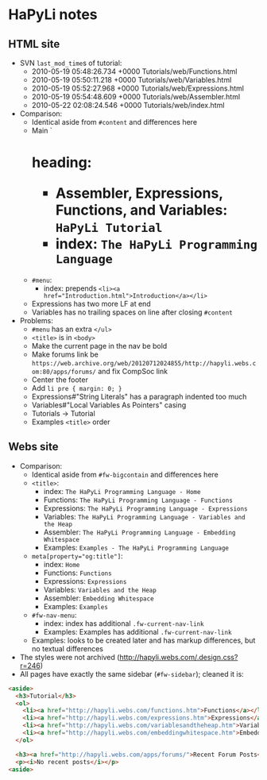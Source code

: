 # HaPyLi notes

## HTML site

- SVN `last_mod_time`s of tutorial:
  - 2010-05-19 05:48:26.734 +0000 Tutorials/web/Functions.html
  - 2010-05-19 05:50:11.218 +0000 Tutorials/web/Variables.html
  - 2010-05-19 05:52:27.968 +0000 Tutorials/web/Expressions.html
  - 2010-05-19 05:54:48.609 +0000 Tutorials/web/Assembler.html
  - 2010-05-22 02:08:24.546 +0000 Tutorials/web/index.html
- Comparison:
  - Identical aside from `#content` and differences here
  - Main `<h1> heading:
    - Assembler, Expressions, Functions, and Variables: `HaPyLi Tutorial`
    - index: `The HaPyLi Programming Language`
  - `#menu`:
    - index: prepends `<li><a href="Introduction.html">Introduction</a></li>`
  - Expressions has two more LF at end
  - Variables has no trailing spaces on line after closing `#content`
- Problems:
  - `#menu` has an extra `</ul>`
  - `<title>` is in `<body>`
  - Make the current page in the nav be bold
  - Make forums link be `https://web.archive.org/web/20120712024855/http://hapyli.webs.com:80/apps/forums/`
    and fix CompSoc link
  - Center the footer
  - Add `li pre { margin: 0; }`
  - Expressions#"String Literals" has a paragraph indented too much
  - Variables#"Local Variables As Pointers" casing
  - Tutorials -> Tutorial
  - Examples `<title>` order

## Webs site

- Comparison:
  - Identical aside from `#fw-bigcontain` and differences here
  - `<title>`:
    - index: `The HaPyLi Programming Language - Home`
    - Functions: `The HaPyLi Programming Language - Functions`
    - Expressions: `The HaPyLi Programming Language - Expressions`
    - Variables: `The HaPyLi Programming Language - Variables and the Heap`
    - Assembler: `The HaPyLi Programming Language - Embedding Whitespace`
    - Examples: `Examples - The HaPyLi Programming Language`
  - `meta[property="og:title"]`:
    - index: `Home`
    - Functions: `Functions`
    - Expressions: `Expressions`
    - Variables: `Variables and the Heap`
    - Assembler: `Embedding Whitespace`
    - Examples: `Examples`
  - `#fw-nav-menu`:
    - index: index has additional `.fw-current-nav-link`
    - Examples: Examples has additional `.fw-current-nav-link`
  - Examples: looks to be created later and has markup differences, but no
    textual differences
- The styles were not archived (http://hapyli.webs.com/.design.css?r=246)
- All pages have exactly the same sidebar (`#fw-sidebar`); cleaned it is:

```html
<aside>
  <h3>Tutorial</h3>
  <ol>
    <li><a href="http://hapyli.webs.com/functions.htm">Functions</a></li>
    <li><a href="http://hapyli.webs.com/expressions.htm">Expressions</a></li>
    <li><a href="http://hapyli.webs.com/variablesandtheheap.htm">Variables and the Heap</a></li>
    <li><a href="http://hapyli.webs.com/embeddingwhitespace.htm">Embedding Whitespace</a></li>
  </ol>

  <h3><a href="http://hapyli.webs.com/apps/forums/">Recent Forum Posts</a></h3>
  <p><i>No recent posts</i></p>
<aside>
```
